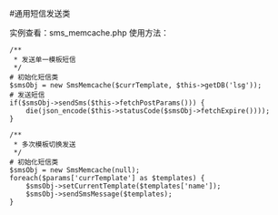 #通用短信发送类

实例查看：sms_memcache.php
使用方法：
    
    /**
     * 发送单一模板短信
     */
    # 初始化短信类
    $smsObj = new SmsMemcache($currTemplate, $this->getDB('lsg'));
    # 发送短信
    if($smsObj->sendSms($this->fetchPostParams())) {
        die(json_encode($this->statusCode($smsObj->fetchExpire())));
    }

    /**
     * 多次模板切换发送
     */
    # 初始化短信类
    $smsObj = new SmsMemcache(null);
    foreach($params['currTemplate'] as $templates) {
        $smsObj->setCurrentTemplate($templates['name']);
        $smsObj->sendSmsMessage($templates);
    }
